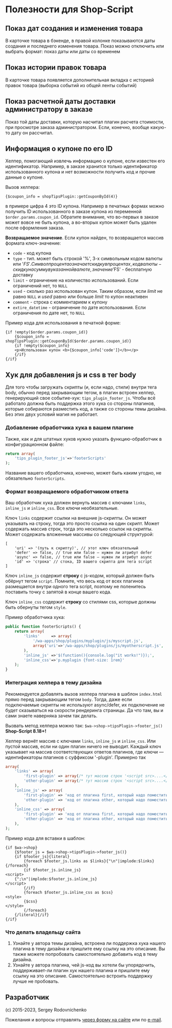 # Полезности для Shop-Script

## Показ дат создания и изменения товара

В карточке товара в бэкенде, в правой колонке показываются даты создания и последнего изменения товара. Показ можно
отключить или выбрать формат: показ даты или даты со временем

## Показ истории правок товара

В карточке товара появляется дополнительная вкладка с историей правок товара (выборка событий из общей ленты событий)

## Показ расчетной даты доставки администратору в заказе

Показ той даты доставки, которую насчитал плагин расчета стоимости, при просмотре заказа администратором. Если, конечно,
вообще какую-то дату он рассчитал.

## Информация о купоне по его ID

Хелпер, помогающий извлечь информацию о купоне, если известен его идентификатор. Например, в заказе хранится только
идентификатор использованного купона и нет возможности получить код и прочие данные о купоне.

Вызов хелпера:

    {$coupon_info = shopTipsPlugin::getCouponById(4)}
    
в примере цифра 4 это ID купона. Например в печатных формах можно получить ID использованного в заказе купона из
переменной `$order.params.coupon_id`. Обратите внимание, что во-первых в заказе может вовсе не быть купона, а
во-вторых купон может быть удален после оформления заказа.

**Возвращаемое значение**. Если купон найден, то возвращается массив формата ключ-значение:
    
* `code` - код купона
* `type` - тип. может быть строкой '%', 3-х символьным кодом валюты или '$FS'. Символ процента означает
  скидку в процентах, код валюты - скидку на сумму в указанной валюте, значение '$FS' - бесплатную доставку
* `limit` - ограничение на количество использований. Если ограничений нет, то `NULL`
* `used` - сколько раз использован купон. Таким образом, если *limit* не равно `NULL` и *used* равно или больше *limit*
  то купон неактивен
* `comment` - строка с комментарием к купону
* `extire_datetime` - ограничение по дате использования. Если ограничения по дате нет, то `NULL`

Пример кода для использования в печатной форме:

````smarty
{if !empty($order.params.coupon_id)}
    {$coupon_info = shopTipsPlugin::getCouponById($order.params.coupon_id)}
    {if !empty($coupon_info}
    <p>Использован купон <b>{$coupon_info['code']}</b></p>
    {/if}
{/if}
````

## Хук для добавления js и css в тег body

Для того чтобы загружать скрипты (и, если надо, стили) внутри тега body, обычно перед закрывающим тегом, в плагин
встроен хелпер, генерирующий свое событие-хук: `tips_plugin_footer_js`. Чтобы всё работало должна быть поддержка этого
хука со стороны плагинов, которые собираются разместить код, а также со стороны темы дизайна. Без этих двух условий
магия не работает.

### Добавление обработчика хука в вашем плагине

Также, как и для штатных хуков нужно указать функцию-обработчик в конфигурационном файле:

````php
return array(
    'tips_plugin_footer_js'=>'footerScripts'
);
````

Название вашего обработчика, конечно, может быть каким угодно, не обязательно `footerScripts`.

### Формат возвращаемого обработчиком ответа

Ваш обработчик хука должен вернуть массив с ключами `links`, `inline_js` и `inline_css`. Все ключи необязательные.

Ключ `links` содержит ссылки на внешние js-скрипты. Он может указывать на строку, тогда это просто ссылка на один скрипт.
Может содержать массив строк, тогда это несколько ссылок на скрипты. Может содержать вложенные массивы со следующей
структурой:

    [
        'uri' => '(путь к скрипту)', // этот ключ обязательный
        'defer' => false, // true или false — нужен ли атрибут defer
        'async' => false, // true или false — нужен ли атрибут async
        'id' => 'строка' // стока, ID вашего скрипта для тега script
    ]

Ключ `inline_js` содержит **строку** с js-кодом, который должен быть обёрнут тегом `script`. Помните, что весь код от всех 
плагинов размещается внутри одного тега script, поэтому не поленитесь поставить точку с запятой в конце вашего кода.

Ключ `inline_css` содержит **строку** со стилями css, которые должны быть обернуты тегом `style`.

Пример обработчика хука:

````php
public function footerScripts() {
    return array(
        'links'     => array(
            '/wa-apps/shop/plugins/myplugin/js/myscript.js',
            array('uri'=>'/wa-apps/shop/plugins/js/myotherscript.js', 'defer'=>true, 'id'=>'s-plugin-otherscript')
        ),
        'inline_js' =>'$(function(){console.log("it works!")});',
        'inline_css'=>'p.myplugin {font-size: 1rem}'
    );
}
````

### Интеграция хелпера в тему дизайна

Рекомендуется добавлять вызов хелпера плагина в шаблон `index.html` прямо перед закрывающим тегом `body`. Тогда, даже
если подключаемые скрипты не используют async/defer, их подключение не будет сказываться на скорости рендеринга страницы.
Да что там, вы и сами знаете наверняка зачем так делать.

Вызвать метод хелпера можно так: `$wa->shop->tipsPlugin->footer_js()` **Shop-Script 8.18+!**

Хелпер вернёт массив с ключами `links`, `inline_js` и `inline_css`. Или пустой массив, если ни один плагин ничего не выводит.
Каждый ключ указывает на массив соответствующих ответов плагинов, где ключи — идентификаторы плагинов с суффиксом '-plugin'. Примерно так

````php
array(
    'links' => array(
        'first-plugin' => array(/* тут массив строк '<script src>....</script>' */),
        'other-plugin' => array(/* тут массив строк '<script src>....</script>' */),   
    ),
    'inline_js' => array(
        'first-plugin' => 'код от плагина first, который надо поместить между тегами <script></script>',
        'other-plugin' => 'код от плагина other, который надо поместить между тегами <script></script>',   
    ),
    'inline_css' => array(
        'first-plugin' => 'код от плагина first, который надо поместить между тегами <style></style>',
        'other-plugin' => 'код от плагина other, который надо поместить между тегами <style></style>',   
    ),
);
````

Пример кода для вставки в шаблон:

````smarty
{if $wa->shop}
    {$footer_js = $wa->shop->tipsPlugin->footer_js()}
    {if $footer_js}{literal}
        {foreach $footer_js.links as $links}{"\n"|implode:$links}{/foreach}
        {if $footer_js.inline_js}
<script>
    {";\n"|implode:$footer_js.inline_js}
</script>
        {/if}
        {foreach $footer_js.inline_css as $css}
<style>
        {$css}
</style>
        {/foreach}
    {/literal}{/if}
{/if}
````

### Что делать владельцу сайта

1. Узнайте у автора темы дизайна, встроена ли поддержка хука нашего плагина в тему дизайна и пришлите ему ссылку на это 
описание. Вы также можете попробовать самостоятельно добавить код в тему дизайна.
2. Узнайте у автора плагина, чей js-код вы хотели бы упорядочить, поддерживает-ли плагин хук нашего плагина и пришлите
ему ссылку на это описание. Самостоятельно встроить поддержку лучше не пробовать.

## Разработчик
(c) 2015-2023, Sergey Rodovnichenko

Пожелания и вопросы отправлять [через форму на сайте](https://www.syrnik.com/support/request/) или по
[e-mail](mailto:support@syrnik.com).
